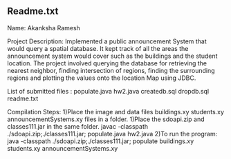 Readme.txt
----------------------
Name: Akanksha Ramesh

Project Description:
Implemented a public announcement System that would query a spatial database. It kept track of all the areas the announcement system would cover such as the buildings and the student location. The project involved querying the database for retrieving the nearest neighbor, finding intersection of regions, finding the surrounding regions and plotting the values onto the location Map using JDBC.


 List of submitted files :
 populate.java
 hw2.java
 createdb.sql
 dropdb.sql
 readme.txt
 
Compilation Steps:
1)Place the image and data files buildings.xy students.xy announcementSystems.xy files in a folder.
1)Place the sdoapi.zip and classes111.jar in the same folder.
	javac -classpath ./sdoapi.zip;./classes111.jar; populate.java hw2.java 
2)To run the program:
	java -classpath ./sdoapi.zip;./classes111.jar; populate buildings.xy students.xy announcementSystems.xy
 

